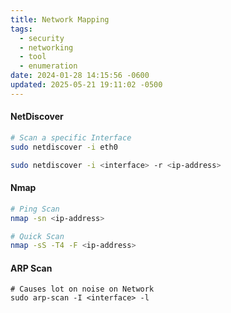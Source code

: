 ```yaml
---
title: Network Mapping
tags:
  - security
  - networking
  - tool
  - enumeration
date: 2024-01-28 14:15:56 -0600
updated: 2025-05-21 19:11:02 -0500
---
```


#### NetDiscover

````bash
# Scan a specific Interface
sudo netdiscover -i eth0

sudo netdiscover -i <interface> -r <ip-address>
````

#### Nmap

````bash
# Ping Scan
nmap -sn <ip-address> 

# Quick Scan
nmap -sS -T4 -F <ip-address> 
````

#### ARP Scan

````shell
# Causes lot on noise on Network
sudo arp-scan -I <interface> -l
````
